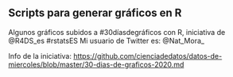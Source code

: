 ## Scripts para generar gráficos en R

Algunos gráficos subidos a #30díasdegráficos con R, iniciativa de @R4DS_es #rstatsES
Mi usuario de Twitter es: @Nat_Mora_


Info de la iniciativa: https://github.com/cienciadedatos/datos-de-miercoles/blob/master/30-dias-de-graficos-2020.md
